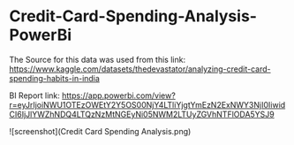 # Credit-Card-Spending-Analysis-PowerBi
The Source for this data was used from this link: https://www.kaggle.com/datasets/thedevastator/analyzing-credit-card-spending-habits-in-india

BI Report link: https://app.powerbi.com/view?r=eyJrIjoiNWU1OTEzOWEtY2Y5OS00NjY4LTliYjgtYmEzN2ExNWY3NjI0IiwidCI6IjJlYWZhNDQ4LTQzNzMtNGEyNi05NWM2LTUyZGVhNTFlODA5YSJ9

![screenshot](Credit Card Spending Analysis.png)
